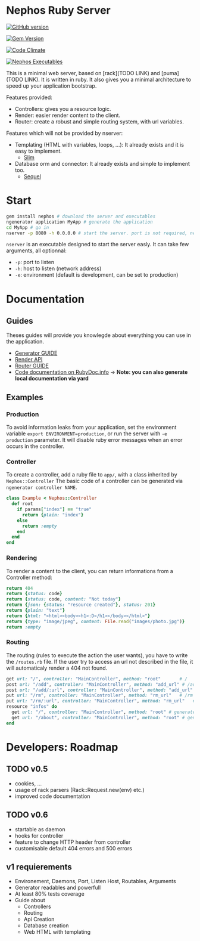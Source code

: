# Nephos Ruby Server

[![GitHub version](https://badge.fury.io/gh/pouleta%2FNephosRubyServer.svg)](http://badge.fury.io/gh/pouleta%2FNephosRubyServer)

[![Gem Version](https://badge.fury.io/rb/nephos-server.svg)](http://badge.fury.io/rb/nephos-server)

[![Code Climate](https://codeclimate.com/github/pouleta/NephosRubyServer/badges/gpa.svg)](https://codeclimate.com/github/pouleta/NephosRubyServer)

[![Nephos Executables](https://badge.fury.io/rb/nephos.svg)](http://badge.fury.io/rb/nephos)


This is a minimal web server, based on [rack](TODO LINK) and [puma](TODO LINK).
It is written in ruby. It also gives you a minimal architecture
to speed up your application bootstrap.

Features provided:

- Controllers: gives you a resource logic.
- Render: easier render content to the client.
- Router: create a robust and simple routing system, with url variables.

Features which will not be provided by nserver:

- Templating (HTML with variables, loops, ...): It already exists and it is easy to implement.
  - [Slim](DOCUMENTATION/TEMPLATING/SLIM.md)
- Database orm and connector: It already exists and simple to implement too.
  - [Sequel](DOCUMENTATION/DATABASE/SEQUEL.md)

# Start

```sh
gem install nephos # download the server and executables
ngenerator application MyApp # generate the application
cd MyApp # go in
nserver -p 8080 -h 0.0.0.0 # start the server. port is not required, neither host
```

``nserver`` is an executable designed to start the server easly. It can take few arguments, all optionnal:

- ``-p``: port to listen
- ``-h``: host to listen (network address)
- ``-e``: environment (default is development, can be set to production)


# Documentation

## Guides

Theses guides will provide you knowlegde about everything you can use in the application.

- [Generator GUIDE](DOCUMENTATION/GUIDE_GENERATOR.md)
- [Render API](DOCUMENTATION/API_RENDER.md)
- [Router GUIDE](DOCUMENTATION/GUIDE_ROUTER.md)
- [Code documentation on RubyDoc.info](http://www.rubydoc.info/gems/nephos-server/toplevel) -> **Note: you can also generate local documentation via yard**

## Examples

### Production

To avoid information leaks from your application, set the environment variable ``export ENVIRONMENT=production``,
or run the server with ``-e production`` parameter.
It will disable ruby error messages when an error occurs in the controller.

### Controller

To create a controller, add a ruby file to ``app/``, with a class inherited by ``Nephos::Controller``
The basic code of a controller can be generated via ``ngenerator controller NAME``.

```ruby
class Example < Nephos::Controller
  def root
    if params["index"] == "true"
      return {plain: "index"}
    else
	  return :empty
	end
  end
end
```

### Rendering

To render a content to the client, you can return informations from a Controller method:

```ruby
return 404
return {status: code}
return {status: code, content: "Not today"}
return {json: {status: "resource created"}, status: 201}
return {plain: "text"}
return {html: "<html><body><h1>:D</h1></body></html>"}
return {type: "image/jpeg", content: File.read("images/photo.jpg")}
return :empty
```

### Routing

The routing (rules to execute the action the user wants), you have to write the ``/routes.rb`` file.
If the user try to access an url not described in the file, it will automaticaly render a 404 not found.

```ruby
get url: "/", controller: "MainController", method: "root"       # /
post url: "/add", controller: "MainController", method: "add_url" # /add
post url: "/add/:url", controller: "MainController", method: "add_url" # /add with parameter :url
put url: "/rm", controller: "MainController", method: "rm_url"   # /rm
put url: "/rm/:url", controller: "MainController", method: "rm_url"   # /rm with parameter :url
resource "infos" do
  get url: "/", controller: "MainController", method: "root" # generate /infos
  get url: "/about", controller: "MainController", method: "root" # generate /infos/about
end
```


# Developers: Roadmap

## TODO v0.5
- cookies, ...
- usage of rack parsers (Rack::Request.new(env) etc.)
- improved code documentation

## TODO v0.6
- startable as daemon
- hooks for controller
- feature to change HTTP header from controller
- customisable default 404 errors and 500 errors

## v1 requierements
- Environement, Daemons, Port, Listen Host, Routables, Arguments
- Generator readables and powerfull
- At least 80% tests coverage
- Guide about
  - Controllers
  - Routing
  - Api Creation
  - Database creation
  - Web HTML with templating
